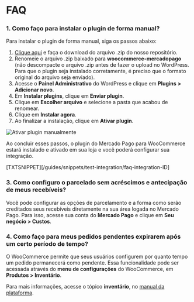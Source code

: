 # FAQ

### 1. Como faço para instalar o plugin de forma manual?

Para instalar o plugin de forma manual, siga os passos abaixo: 

1. [Clique aqui](https://github.com/mercadopago/cart-woocommerce/archive/master.zip) e faça o download do arquivo .zip do nosso repositório.
2. Renomeie o arquivo .zip baixado para **woocommerce-mercadopago** (não descompacte o arquivo .zip antes de fazer o upload no WordPress. Para que o plugin seja instalado corretamente, é preciso que o formato original do arquivo seja enviado).
3. Acesse o **Painel Administrativo** do WordPress e clique em **Plugins** **> Adicionar novo**.
4. Em **Instalar plugins**, clique em **Enviar plugin**.
5. Clique em **Escolher arquivo** e selecione a pasta que acabou de renomear.
6. Clique em **Instalar agora**.
7. Ao finalizar a instalação, clique em **Ativar plugin**.

![Ativar plugin manualmente](/images/woocomerce/pt_envio_manual.gif)

Ao concluir esses passos, o plugin do Mercado Pago para WooCommerce estará instalado e ativado em sua loja e você poderá configurar sua integração.

[TXTSNIPPET][/guides/snippets/test-integration/faq-integration-ID]

### 3. Como configuro o parcelado sem acréscimos e antecipação de meus recebíveis?

Você pode configurar as opções de parcelamento e a forma como serão creditados seus recebíveis diretamente na sua área logada no Mercado Pago. Para isso, acesse sua conta do **Mercado Pago** e clique em **Seu negócio > Custos**.

### 4. Como faço para meus pedidos pendentes expirarem após um certo período de tempo?

O WooCommerce permite que seus usuários configurem por quanto tempo um pedido permanecerá como pendente. Essa funcionalidade pode ser acessada através do **menu de configurações** do WooCommerce, em  **Produtos > Inventário**.

Para mais informações, acesse o tópico **inventário**, no [manual da plataforma](https://docs.woocommerce.com/document/perguntas-frequentes-sobre-reservas/).